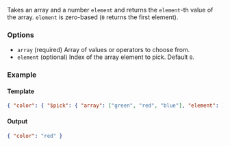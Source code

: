 Takes an array and a number `element` and returns the `element`-th value of
the array. `element` is zero-based (`0` returns the first element).

### Options

- `array` (required) Array of values or operators to choose from.
- `element` (optional) Index of the array element to pick. Default `0`.

### Example

#### Template
```json
{ "color": { "$pick": { "array": ["green", "red", "blue"], "element": 1 } } }
```
#### Output
```json
{ "color": "red" }
```